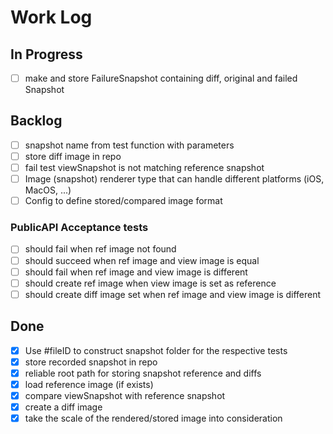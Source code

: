 # Work Log

## In Progress

- [ ] make and store FailureSnapshot containing diff, original and failed Snapshot

## Backlog

- [ ] snapshot name from test function with parameters
- [ ] store diff image in repo
- [ ] fail test viewSnapshot is not matching reference snapshot
- [ ] Image (snapshot) renderer type that can handle different platforms (iOS, MacOS, ...)
- [ ] Config to define stored/compared image format

### PublicAPI Acceptance tests

- [ ] should fail when ref image not found
- [ ] should succeed when ref image and view image is equal
- [ ] should fail when ref image and view image is different
- [ ] should create ref image when view image is set as reference
- [ ] should create diff image set when ref image and view image is different

## Done

- [x] Use #fileID to construct snapshot folder for the respective tests
- [x] store recorded snapshot in repo
- [x] reliable root path for storing snapshot reference and diffs
- [x] load reference image (if exists)
- [x] compare viewSnapshot with reference snapshot
- [x] create a diff image
- [x] take the scale of the rendered/stored image into consideration
